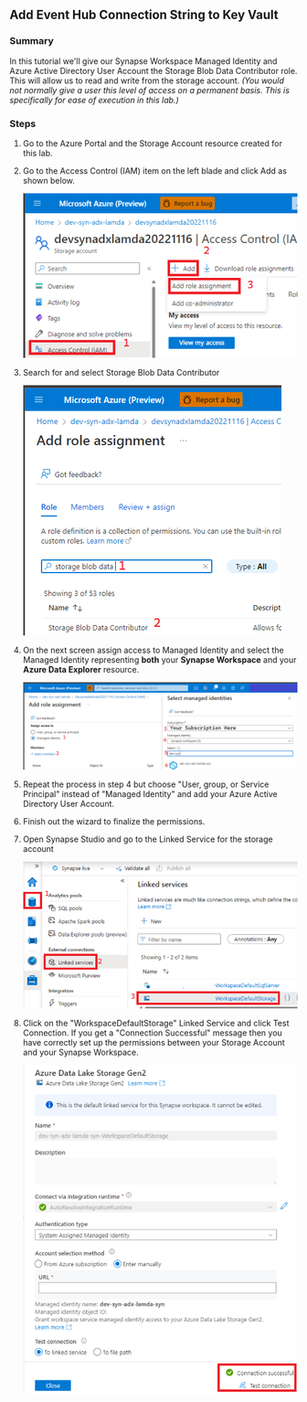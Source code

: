 ## Add Event Hub Connection String to Key Vault
### Summary
In this tutorial we'll give our Synapse Workspace Managed Identity and Azure Active Directory User Account the Storage Blob Data Contributor role. This will allow us to read and write from the storage account. _(You would not normally give a user this level of access on a permanent basis. This is specifically for ease of execution in this lab.)_

### Steps
1) Go to the Azure Portal and the Storage Account resource created for this lab. 
2) Go to the Access Control (IAM) item on the left blade and click Add as shown below.

    ![](../../images/python/storageAccountPermission01.png)

3) Search for and select Storage Blob Data Contributor

    ![](../../images/python/storageAccountPermission02.png)

4) On the next screen assign access to Managed Identity and select the Managed Identity representing __both__ your __Synapse Workspace__ and your __Azure Data Explorer__ resource.

    ![](../../images/python/storageAccountPermission03.png)

5) Repeat the process in step 4 but choose "User, group, or Service Principal" instead of "Managed Identity" and add your Azure Active Directory User Account.
6) Finish out the wizard to finalize the permissions.
7) Open Synapse Studio and go to the Linked Service for the storage account

    ![](../../images/serverless/serverlessAddLinkedService01.png)

8) Click on the "WorkspaceDefaultStorage" Linked Service and click Test Connection. If you get a "Connection Successful" message then you have correctly set up the permissions between your Storage Account and your Synapse Workspace.

    ![](../../images/python/storageAccountPermission04.png)